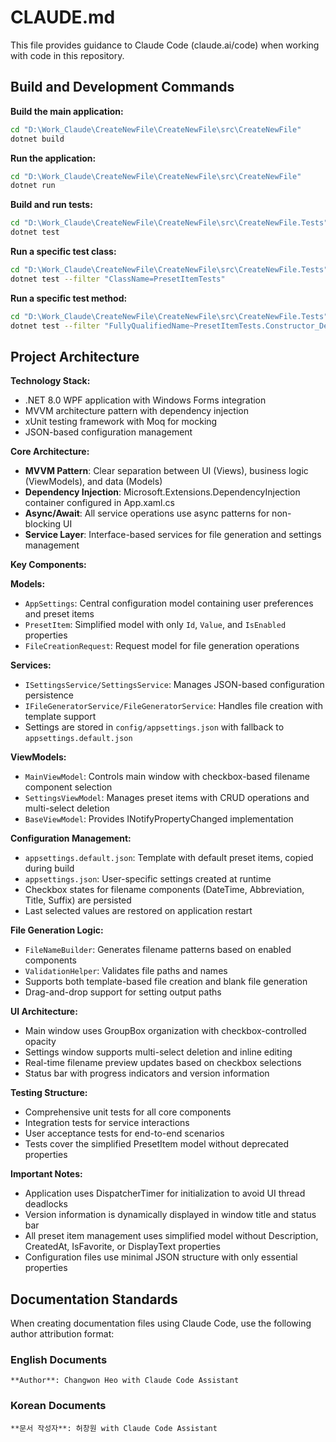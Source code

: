 # CLAUDE.md

This file provides guidance to Claude Code (claude.ai/code) when working with code in this repository.

## Build and Development Commands

**Build the main application:**
```bash
cd "D:\Work_Claude\CreateNewFile\CreateNewFile\src\CreateNewFile"
dotnet build
```

**Run the application:**
```bash
cd "D:\Work_Claude\CreateNewFile\CreateNewFile\src\CreateNewFile"
dotnet run
```

**Build and run tests:**
```bash
cd "D:\Work_Claude\CreateNewFile\CreateNewFile\src\CreateNewFile.Tests"
dotnet test
```

**Run a specific test class:**
```bash
cd "D:\Work_Claude\CreateNewFile\CreateNewFile\src\CreateNewFile.Tests"
dotnet test --filter "ClassName=PresetItemTests"
```

**Run a specific test method:**
```bash
cd "D:\Work_Claude\CreateNewFile\CreateNewFile\src\CreateNewFile.Tests"
dotnet test --filter "FullyQualifiedName~PresetItemTests.Constructor_DefaultValues_SetsCorrectDefaults"
```

## Project Architecture

**Technology Stack:**
- .NET 8.0 WPF application with Windows Forms integration
- MVVM architecture pattern with dependency injection
- xUnit testing framework with Moq for mocking
- JSON-based configuration management

**Core Architecture:**
- **MVVM Pattern**: Clear separation between UI (Views), business logic (ViewModels), and data (Models)
- **Dependency Injection**: Microsoft.Extensions.DependencyInjection container configured in App.xaml.cs
- **Async/Await**: All service operations use async patterns for non-blocking UI
- **Service Layer**: Interface-based services for file generation and settings management

**Key Components:**

**Models:**
- `AppSettings`: Central configuration model containing user preferences and preset items
- `PresetItem`: Simplified model with only `Id`, `Value`, and `IsEnabled` properties
- `FileCreationRequest`: Request model for file generation operations

**Services:**
- `ISettingsService/SettingsService`: Manages JSON-based configuration persistence
- `IFileGeneratorService/FileGeneratorService`: Handles file creation with template support
- Settings are stored in `config/appsettings.json` with fallback to `appsettings.default.json`

**ViewModels:**
- `MainViewModel`: Controls main window with checkbox-based filename component selection
- `SettingsViewModel`: Manages preset items with CRUD operations and multi-select deletion
- `BaseViewModel`: Provides INotifyPropertyChanged implementation

**Configuration Management:**
- `appsettings.default.json`: Template with default preset items, copied during build
- `appsettings.json`: User-specific settings created at runtime
- Checkbox states for filename components (DateTime, Abbreviation, Title, Suffix) are persisted
- Last selected values are restored on application restart

**File Generation Logic:**
- `FileNameBuilder`: Generates filename patterns based on enabled components
- `ValidationHelper`: Validates file paths and names
- Supports both template-based file creation and blank file generation
- Drag-and-drop support for setting output paths

**UI Architecture:**
- Main window uses GroupBox organization with checkbox-controlled opacity
- Settings window supports multi-select deletion and inline editing
- Real-time filename preview updates based on checkbox selections
- Status bar with progress indicators and version information

**Testing Structure:**
- Comprehensive unit tests for all core components
- Integration tests for service interactions
- User acceptance tests for end-to-end scenarios
- Tests cover the simplified PresetItem model without deprecated properties

**Important Notes:**
- Application uses DispatcherTimer for initialization to avoid UI thread deadlocks
- Version information is dynamically displayed in window title and status bar
- All preset item management uses simplified model without Description, CreatedAt, IsFavorite, or DisplayText properties
- Configuration files use minimal JSON structure with only essential properties

## Documentation Standards

When creating documentation files using Claude Code, use the following author attribution format:

### English Documents
```
**Author**: Changwon Heo with Claude Code Assistant
```

### Korean Documents
```
**문서 작성자**: 허창원 with Claude Code Assistant
```